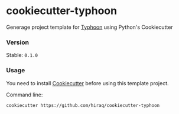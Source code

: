 # cookiecutter-typhoon
Generage project template for [Typhoon](https://github.com/hiraq/typhoon) using Python's Cookiecutter

### Version

Stable: `0.1.0`

### Usage

You need to install [Cookiecutter](https://github.com/audreyr/cookiecutter) before using this template project.

Command line:

```
cookiecutter https://github.com/hiraq/cookiecutter-typhoon
```
